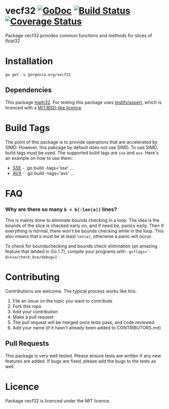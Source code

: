 # vecf32  [![GoDoc](https://godoc.org/gorgonia.org/vecf32?status.svg)](https://godoc.org/gorgonia.org/vecf32) [![Build Status](https://travis-ci.org/gorgonia/vecf32.svg?branch=master)](https://travis-ci.org/gorgonia/vecf32) [![Coverage Status](https://coveralls.io/repos/github/gorgonia/vecf32/badge.svg?branch=master)](https://coveralls.io/github/gorgonia/vecf32?branch=master)

Package vecf32 provides common functions and methods for slices of float32

# Installation

`go get -u gorgonia.org/vecf32`

## Dependencies

This package [math32](https://github.com/chewxy/math32). For testing this package uses [testify/assert](https://github.com/stretchr/testify), which is licenced with a [MIT/BSD-like licence](https://github.com/stretchr/testify/blob/master/LICENSE)

# Build Tags

The point of this package is to provide operations that are accelerated by SIMD. However, this pakcage by default does not use SIMD. To use SIMD, build tags must be used. The supported build tags are `sse` and `avx`. Here's an example on how to use them:

* [SSE](https://en.wikipedia.org/wiki/Streaming_SIMD_Extensions) - `go build -tags='sse' ...
* [AVX](https://en.wikipedia.org/wiki/Advanced_Vector_Extensions) - `go build -tags='avx' ...

# FAQ

### Why are there so many `b = b[:len(a)]` lines?
This is mainly done to eliminate bounds checking in a loop. The idea is the bounds of the slice is checked early on, and if need be, panics early. Then if everything is normal, there won't be bounds checking while in the loop. This also means that `b` must be at least `len(a)`, otherwise a panic will occur.

To check for boundschecking and bounds check elimination (an amazing feature that landed in Go 1.7), compile your programs with `-gcflags='-d=ssa/check_bce/debug=1'`. 

# Contributing

Contributions are welcome. The typical process works like this:

1. File an issue  on the topic you want to contribute
2. Fork this repo
3. Add your contribution
4. Make a pull request
5. The pull request will be merged once tests pass, and code reviewed.
6. Add your name (if it hasn't already been added to CONTRIBUTORS.md)

## Pull Requests

This package is very well tested. Please ensure tests are written if any new features are added. If bugs are fixed, please add the bugs to the tests as well.

# Licence

Package vecf32 is licenced under the MIT licence.
